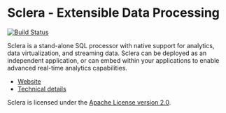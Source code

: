 # Sclera - Extensible Data Processing

[![Build Status](https://travis-ci.org/scleradb/sclera.svg?branch=master)](https://travis-ci.org/scleradb/sclera)

Sclera is a stand-alone SQL processor with native support for analytics, data virtualization, and streaming data. Sclera can be deployed as an independent application, or can embed within your applications to enable advanced real-time analytics capabilities.

- [Website](https://www.scleradb.com)
- [Technical details](https://www.scleradb.com/docs/intro/technical/)

Sclera is licensed under the [Apache License version 2.0](https://www.apache.org/licenses/LICENSE-2.0).
